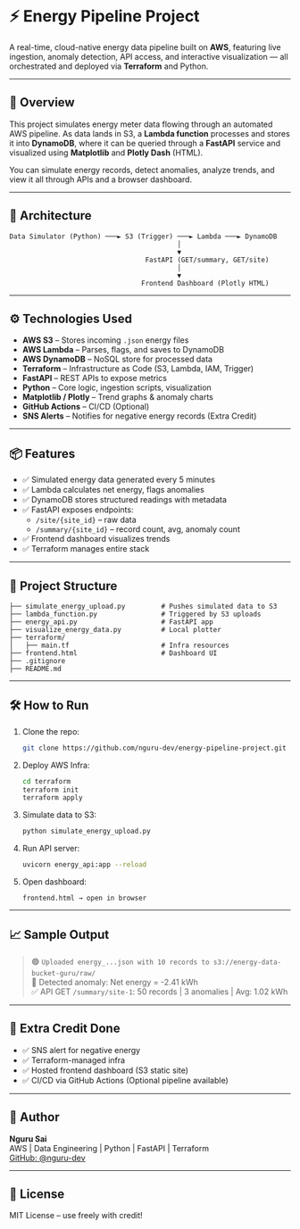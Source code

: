 # ⚡ Energy Pipeline Project

A real-time, cloud-native energy data pipeline built on **AWS**, featuring live ingestion, anomaly detection, API access, and interactive visualization — all orchestrated and deployed via **Terraform** and Python.

---

## 🚀 Overview

This project simulates energy meter data flowing through an automated AWS pipeline. As data lands in S3, a **Lambda function** processes and stores it into **DynamoDB**, where it can be queried through a **FastAPI** service and visualized using **Matplotlib** and **Plotly Dash** (HTML).

You can simulate energy records, detect anomalies, analyze trends, and view it all through APIs and a browser dashboard.

---

## 🧱 Architecture

```
Data Simulator (Python) ───► S3 (Trigger) ───► Lambda ───► DynamoDB
                                          │
                                          ▼
                                  FastAPI (GET/summary, GET/site)
                                          │
                                          ▼
                                 Frontend Dashboard (Plotly HTML)
```

---

## ⚙️ Technologies Used

- **AWS S3** – Stores incoming `.json` energy files  
- **AWS Lambda** – Parses, flags, and saves to DynamoDB  
- **AWS DynamoDB** – NoSQL store for processed data  
- **Terraform** – Infrastructure as Code (S3, Lambda, IAM, Trigger)  
- **FastAPI** – REST APIs to expose metrics  
- **Python** – Core logic, ingestion scripts, visualization  
- **Matplotlib / Plotly** – Trend graphs & anomaly charts  
- **GitHub Actions** – CI/CD (Optional)  
- **SNS Alerts** – Notifies for negative energy records (Extra Credit)  

---

## 📦 Features

- ✅ Simulated energy data generated every 5 minutes
- ✅ Lambda calculates net energy, flags anomalies
- ✅ DynamoDB stores structured readings with metadata
- ✅ FastAPI exposes endpoints:
  - `/site/{site_id}` – raw data  
  - `/summary/{site_id}` – record count, avg, anomaly count  
- ✅ Frontend dashboard visualizes trends
- ✅ Terraform manages entire stack

---

## 📁 Project Structure

```
├── simulate_energy_upload.py         # Pushes simulated data to S3
├── lambda_function.py                # Triggered by S3 uploads
├── energy_api.py                     # FastAPI app
├── visualize_energy_data.py          # Local plotter
├── terraform/
│   ├── main.tf                       # Infra resources
├── frontend.html                     # Dashboard UI
├── .gitignore
├── README.md
```

---

## 🛠 How to Run

1. Clone the repo:
   ```bash
   git clone https://github.com/nguru-dev/energy-pipeline-project.git
   ```

2. Deploy AWS Infra:
   ```bash
   cd terraform
   terraform init
   terraform apply
   ```

3. Simulate data to S3:
   ```bash
   python simulate_energy_upload.py
   ```

4. Run API server:
   ```bash
   uvicorn energy_api:app --reload
   ```

5. Open dashboard:
   ```
   frontend.html → open in browser
   ```

---

## 📈 Sample Output

> 🟢 `Uploaded energy_...json with 10 records to s3://energy-data-bucket-guru/raw/`  
> 🛑 Detected anomaly: Net energy = -2.41 kWh  
> ✅ API GET `/summary/site-1`: 50 records | 3 anomalies | Avg: 1.02 kWh

---

## 🎯 Extra Credit Done

- ✅ SNS alert for negative energy  
- ✅ Terraform-managed infra  
- ✅ Hosted frontend dashboard (S3 static site)  
- ✅ CI/CD via GitHub Actions (Optional pipeline available)  

---

## 👤 Author

**Nguru Sai**  
AWS | Data Engineering | Python | FastAPI | Terraform  
[GitHub: @nguru-dev](https://github.com/nguru-dev)

---

## 📌 License

MIT License – use freely with credit!